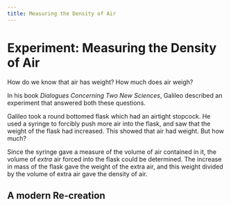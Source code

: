 ```yaml
---
title: Measuring the Density of Air
---
```


# Experiment: Measuring the Density of Air

How do we know that air has weight? How much does air weigh? 

In his book *Dialogues Concerning Two New Sciences*, Galileo described an experiment that answered both these questions.

Galileo took a round bottomed flask which had an airtight stopcock. He used a syringe to forcibly push more air into the flask, and saw that the weight of the flask had increased. This showed that air had weight. But how much?

Since the syringe gave a measure of the volume of air contained in it, the volume of *extra* air forced into the flask could be determined. The increase in mass of the flask gave the weight of the extra air, and this weight divided by the volume of extra air gave the density of air.

## A modern Re-creation




